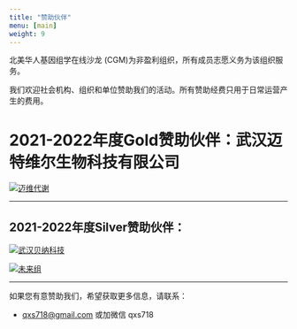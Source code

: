 ```yaml
---
title: "赞助伙伴"
menu: [main]
weight: 9
---
```


北美华人基因组学在线沙龙 (CGM)为非盈利组织，所有成员志愿义务为该组织服务。

我们欢迎社会机构、组织和单位赞助我们的活动。所有赞助经费只用于日常运营产生的费用。

# 2021-2022年度Gold赞助伙伴：武汉迈特维尔生物科技有限公司

[![迈维代谢](![image](https://user-images.githubusercontent.com/7938328/139149805-d27e4b82-4813-45d1-b1ec-4397eedc43b6.png))](https://www.metware.cn/)

---------------

## 2021-2022年度Silver赞助伙伴：
[![武汉贝纳科技](http://www.benagen.com/skin/img/logo.png)](http://www.benagen.com/)

[![未来组](https://imgur.com/7rlx9A6.png)](https://www.nextomics.cn/)

----------------

如果您有意赞助我们，希望获取更多信息，请联系：
* qxs718@gmail.com 或加微信 qxs718
